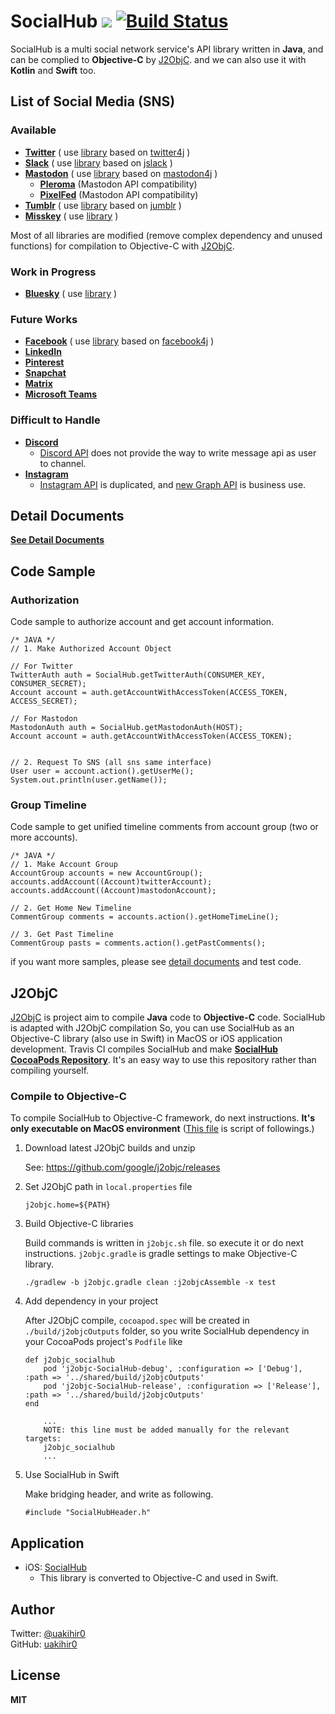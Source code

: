# SocialHub [![](https://jitpack.io/v/uakihir0/socialhub.svg)](https://jitpack.io/#uakihir0/socialhub) [![Build Status](https://github.com/uakihir0/SocialHub/workflows/J2ObjC%20Build/badge.svg)](https://travis-ci.com/uakihir0/SocialHub)

SocialHub is a multi social network service's API library written in **Java**, and can be complied to **Objective-C**
by [J2ObjC]. and we can also use it with **Kotlin** and **Swift** too.

## List of Social Media (SNS)

### Available

* [**Twitter**](https://twitter.com/) ( use [library](https://github.com/uakihir0/twitter4j) based
  on [twitter4j](https://github.com/yusuke/twitter4j) )
* [**Slack**](https://slack.com/) ( use [library](https://github.com/uakihir0/jslack) based
  on [jslack](https://github.com/seratch/jslack) )
* [**Mastodon**](https://github.com/tootsuite/mastodon) ( use [library](https://github.com/uakihir0/mastodon4j) based
  on [mastodon4j](https://github.com/hecateball/mastodon4j) )
    * [**Pleroma**](https://pleroma.social/) (Mastodon API compatibility)
    * [**PixelFed**](https://pixelfed.org/) (Mastodon API compatibility)
* [**Tumblr**](https://www.tumblr.com/) ( use [library](https://github.com/uakihir0/jumblr) based
  on [jumblr](https://github.com/tumblr/jumblr) )
* [**Misskey**](https://join.misskey.page/ja/) ( use [library](https://github.com/uakihir0/misskey4j) )

Most of all libraries are modified (remove complex dependency and unused functions) for compilation to Objective-C
with [J2ObjC].

### Work in Progress

* [**Bluesky**](https://blueskyweb.xyz/) ( use [library](https://github.com/uakihir0/bsky4j) )

### Future Works

* [**Facebook**](https://www.facebook.com/) ( use [library](https://github.com/uakihir0/facebook4j) based
  on [facebook4j](https://github.com/roundrop/facebook4j) )
* [**LinkedIn**](https://www.linkedin.com/)
* [**Pinterest**](https://www.pinterest.com/)
* [**Snapchat**](https://www.snapchat.com/)
* [**Matrix**](https://matrix.org/)
* [**Microsoft Teams**](https://www.microsoft.com/ja-jp/microsoft-teams/group-chat-software)

### Difficult to Handle

* [**Discord**](https://discordapp.com/)
    * [Discord API](https://discordapp.com) does not provide the way to write message api as user to channel.
* [**Instagram**](https://www.instagram.com/)
    * [Instagram API](https://www.instagram.com/developer/) is duplicated,
      and [new Graph API](https://developers.facebook.com/products/instagram/) is business use.

## Detail Documents

[**See Detail Documents**](./docs/README.md)

## Code Sample

### Authorization

Code sample to authorize account and get account information.

```
/* JAVA */
// 1. Make Authorized Account Object

// For Twitter
TwitterAuth auth = SocialHub.getTwitterAuth(CONSUMER_KEY, CONSUMER_SECRET);
Account account = auth.getAccountWithAccessToken(ACCESS_TOKEN, ACCESS_SECRET);

// For Mastodon
MastodonAuth auth = SocialHub.getMastodonAuth(HOST);
Account account = auth.getAccountWithAccessToken(ACCESS_TOKEN);


// 2. Request To SNS (all sns same interface)
User user = account.action().getUserMe();
System.out.println(user.getName());
```

### Group Timeline

Code sample to get unified timeline comments from account group (two or more accounts).

```
/* JAVA */
// 1. Make Account Group
AccountGroup accounts = new AccountGroup();
accounts.addAccount((Account)twitterAccount);
accounts.addAccount((Account)mastodonAccount);

// 2. Get Home New Timeline
CommentGroup comments = accounts.action().getHomeTimeLine();

// 3. Get Past Timeline
CommentGroup pasts = comments.action().getPastComments();
```

if you want more samples, please see [detail documents](./docs/README.md) and test code.

## J2ObjC

[J2ObjC] is project aim to compile **Java** code to **Objective-C** code. SocialHub is adapted with J2ObjC compilation
So, you can use SocialHub as an Objective-C library (also use in Swift) in MacOS or iOS application development. Travis
CI compiles SocialHub and make [**SocialHub CocoaPods Repository**](https://dev.azure.com/SocialHub/_git/ObjCBinary).
It's an easy way to use this repository rather than compiling yourself.

### Compile to Objective-C

To compile SocialHub to Objective-C framework, do next instructions. **It's only executable on MacOS
environment** ([This file](./.github/workflows/build.yml) is script of followings.)

1. Download latest J2ObjC builds and unzip

   See: <https://github.com/google/j2objc/releases>

2. Set J2ObjC path in `local.properties` file

    ```shell
    j2objc.home=${PATH}
    ```

3. Build Objective-C libraries

   Build commands is written in `j2objc.sh` file. so execute it or do next instructions. ```j2objc.gradle``` is gradle
   settings to make Objective-C library.

    ```shell
    ./gradlew -b j2objc.gradle clean :j2objcAssemble -x test
    ```

4. Add dependency in your project

   After J2ObjC compile, `cocoapod.spec` will be created in `./build/j2objcOutputs` folder, so you write SocialHub
   dependency in your CocoaPods project's `Podfile` like

    ```
    def j2objc_socialhub
        pod 'j2objc-SocialHub-debug', :configuration => ['Debug'], :path => '../shared/build/j2objcOutputs'
        pod 'j2objc-SocialHub-release', :configuration => ['Release'], :path => '../shared/build/j2objcOutputs'
    end
    
        ...
        NOTE: this line must be added manually for the relevant targets:
        j2objc_socialhub
        ...
    ```

5. Use SocialHub in Swift

   Make bridging header, and write as following.

    ```
    #include "SocialHubHeader.h"
    ```

## Application

* iOS: [SocialHub](https://apps.apple.com/us/app/id1474451582)
    * This library is converted to Objective-C and used in Swift.

## Author

Twitter: [@uakihir0](https://twitter.com/uakihir0)  
GitHub: [uakihir0](https://github.com/uakihir0)

## License

**MIT**

[J2ObjC]: https://developers.google.com/j2objc/
